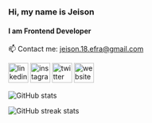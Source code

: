 ### Hi, my name is Jeison
#### I am Frontend Developer

<!-- Skills: JS / HTML / CSS / PHP / NODEJS / MYSQL / FLUTTER -->

📫 Contact me: jeison.18.efra@gmail.com 


[<img src='https://cdn.jsdelivr.net/npm/simple-icons@3.0.1/icons/linkedin.svg' alt='linkedin' height='40'>](https://www.linkedin.com/in/jeisoniriarte/)  [<img src='https://cdn.jsdelivr.net/npm/simple-icons@3.0.1/icons/instagram.svg' alt='instagram' height='40'>](https://www.instagram.com/jeisoniriarte/)  [<img src='https://cdn.jsdelivr.net/npm/simple-icons@3.0.1/icons/twitter.svg' alt='twitter' height='40'>](https://twitter.com/jeisoniriarte)  [<img src='https://cdn.jsdelivr.net/npm/simple-icons@3.0.1/icons/icloud.svg' alt='website' height='40'>](https://linktr.ee/jeisoniriarte)  

![GitHub stats](https://github-readme-stats.vercel.app/api?username=jeisoniriarte&show_icons=true)  

![GitHub streak stats](https://github-readme-streak-stats.herokuapp.com/?user=jeisoniriarte)  

